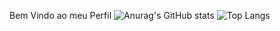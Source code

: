 Bem Vindo ao meu Perfil
  ![Anurag's GitHub stats](https://github-readme-stats.vercel.app/api?username=anuraghazra&show_icons=true&theme=transparent)
  ![Top Langs](https://github-readme-stats.vercel.app/api/top-langs/?username=nicollasprado&layout=pie)



